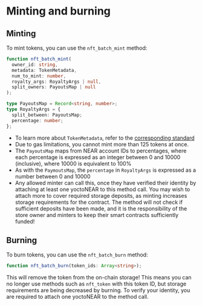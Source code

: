# Minting and burning

## Minting

To mint tokens, you can use the `nft_batch_mint` method:

```ts
function nft_batch_mint(
  owner_id: string,
  metadata: TokenMetadata,
  num_to_mint: number,
  royalty_args: RoyaltyArgs | null,
  split_owners: PayoutsMap | null
);

type PayoutsMap = Record<string, number>;
type RoyaltyArgs = {
  split_between: PayoutsMap;
  percentage: number;
};
```

* To learn more about `TokenMetadata`, refer to the [corresponding standard](https://nomicon.io/Standards/Tokens/NonFungibleToken/Metadata#interface)
* Due to gas limitations, you cannot mint more than 125 tokens at once.
* The `PayoutsMap` maps from NEAR account IDs to percentages, where each percentage is expressed as an integer between 0 and 10000 (inclusive), where 10000 is equivalent to 100%
* As with the `PaymoutsMap`, the `percentage` in `RoyaltyArgs` is expressed as a number between 0 and 10000
* Any allowed minter can call this, once they have verified their identity by attaching at least one yoctoNEAR to this method call. You may wish to attach more to cover required storage deposits, as minting increases storage requirements for the contract. The method will not check if sufficient deposits have been made, and it is the responsibility of the store owner and minters to keep their smart contracts sufficiently funded!

## Burning

To burn tokens, you can use the `nft_batch_burn` method:

```ts
function nft_batch_burn(token_ids: Array<string>);
```

This will remove the token from the on-chain storage! This means you can no longer use methods such as `nft_token` with this token ID, but storage requirements are being decreased by burning. To verify your identity, you are required to attach one yoctoNEAR to the method call.
